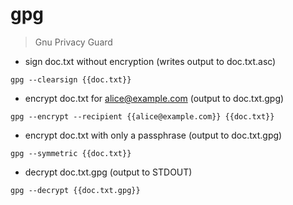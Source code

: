 # gpg

> Gnu Privacy Guard

- sign doc.txt without encryption (writes output to doc.txt.asc)

`gpg --clearsign {{doc.txt}}`

- encrypt doc.txt for alice@example.com (output to doc.txt.gpg)

`gpg --encrypt --recipient {{alice@example.com}} {{doc.txt}}`

- encrypt doc.txt with only a passphrase (output to doc.txt.gpg)

`gpg --symmetric {{doc.txt}}`

- decrypt doc.txt.gpg (output to STDOUT)

`gpg --decrypt {{doc.txt.gpg}}`

